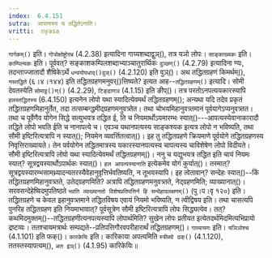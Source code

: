 ```yaml
---
index:  6.4.151
sutra:  आपत्यस्य च तद्धितेऽनाति।
vritti:  nyasa
---
```


`गार्गकम्()` इति। `गोत्रोक्षोष्ट्रोरभ्र` (4.2.38) इत्यादिना गाग्र्यशब्दाद्वुञ्(), तत्र यञो लोपः। `साङ्काख्यकः` इति। `काम्पिल्यकः` इति। पूर्ववत्? सङ्काशकम्पिलशब्दाभ्याञ्चातुरार्थिकः `दुञ्छण्()` (4.2.79) इत्यादिना ण्यः, तदन्ताज्जातादौ शैषिकेऽर्थे `धन्वयोपधाद्()वुञ्()` (4.2.120) इति वुञ्()। 
अथ तद्धितग्रहणं किमर्थम्(), `नस्तद्धिते` (६।४।१४४) इति तद्धितग्रहणमनुवर्()त्तिष्यते? इत्यत आह--`तद्धितग्रहणम्()` इत्यादि। सोमी देवतस्येति `सोमाट्ट()ण्()` (4.2.29), `टिङ्ढाणञ` (4.1.15) इति ङीप्()। तत्र परतोऽनपत्ययकारस्यापि `हलस्तद्धितस्य` (6.4.150) इत्यनेन लोपो यथा स्यादित्येवमर्थं तद्धितग्रहणम्(); अन्यथा यदि तदेव प्रकृतं तद्धितग्रहणमिहानुर्तेत, तदा तत्सम्बन्द्धमीद्ग्रहणमनुवत्र्तेत। तथा चोभयमिहानुवत्र्तमानं पूर्वयागेऽप्यनुवत्र्तत। तथा च पूर्वेणैव योगेन सिद्धे सत्युभयत्र तद्धित ई, ति च नियमार्थोऽयमारम्भः स्यात्()---आपत्यस्येवानाकारादौ तद्धिते लोपो भवति ईति च नानापत्ये च। एवञ्च यथानपत्यस्य साङ्कश्यक इत्यत्र लोपो न भविष्यति, तथा सौमी इष्टिरित्यत्रापि न स्यात्(); नियमेन व्यवर्त्तितत्वात्()। इह तु तद्धितग्रहणे क्रियमाणे पूर्वयोगे तद्धितग्रहणस्य निवृत्तिराख्यायते। तेन पर्वयोगेन तद्धितमात्रस्य यकारस्यानपत्यस्य चापत्यस्य चाविशेषेण लोपो विदीयते। सौमी इष्टिरित्यत्रापि लोपो यथा स्यादित्येवमर्थं तद्धितग्रहणम्()। ननु च यद्युभयत्र तद्धित इति चायं नियमः स्यात्? सूत्रद्वयस्यार्थोऽपार्थकः स्यात्()। `हल आपत्यस्यानाति` इत्येकमेव योगं कुर्यात्()। तस्मात्? सूत्रद्वयस्यारम्भसामथ्र्यादन्यतरस्यैवेहानुवृत्तिर्भवतिष्यति, न तूभयस्यापि। इह त्वेतावान्? सन्देहः स्यात्()--किं तद्धितग्रहणमिहानुवत्र्तते, उतेद्ग्रहणमिति? अत्रापि तद्धितग्रहणमनुवत्र्तते, नेद्ग्रहणमिति; व्याख्यानात्()। सरवसन्देहेष्विदमुपतिष्ठते `भवति व्याख्यानतो विशेषप्रतिपत्तिर्न हि सन्देहादलक्षणम्()` (पु।प।वृ १२०) इति। तद्धितग्रहणे च केवल इहानुवत्र्तमाने तद्धितविषय एवायं नियमो भविष्यति, न त्वीद्विषय इति। तथा चासत्यपि पुनरिह तद्धितग्रहण इति नियमाभावात्? पूर्वसूत्रेण सौमी इष्टिरित्यत्रापि लोपः सिद्ध्यत्येव। तत्? कथमिदमुक्तम्()--तद्धितग्रहणीत्यनपत्यस्यापि लोपार्थमिति? सुखेन लोपः प्रतीयत इत्येतदर्थमिदमित्यभिप्रायो द्रष्टव्यः। ततश्चायमत्रार्थः सम्पद्यते--प्रतिपत्तिगौरवपरीहारार्थं तद्धितग्रहणम्()।
`गाग्र्यायणः` इति। `यञिञोश्च` (4.1.101) इति फक्()। 
`कारकेयिः` इति। कारिकाया अपत्यमिति `स्त्रीब्यो ढक्()` (4.1.120), ततस्तस्यापत्यम्(), `अत इञ्()` (4.1.95) कारिकेयिः॥
